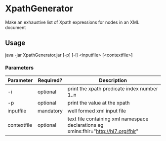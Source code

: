 # XpathGenerator
Make an exhaustive list of Xpath expressions for nodes in an XML document

## Usage

java -jar XpathGenerator.jar [-p] [-i] \<inputfile\> [\<contextfile\>]

### Parameters
| Parameter | Required? | Description |
| --------- | --------- | ----------- |
| -i | optional | print the xpath predicate index number 1..n |
| -p | optional | print the value at the xpath |
| inputfile | mandatory | well formed xml input file |
| contextfile | optional | text file containing xml namespace declarations eg xmlns:fhir="http://hl7.org/fhir" |
